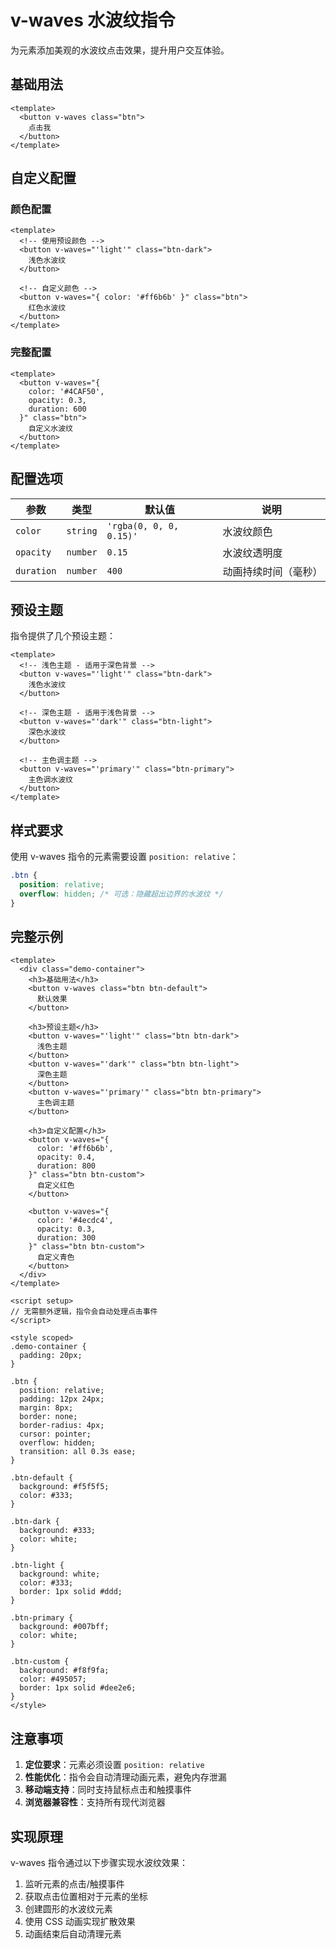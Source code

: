 # v-waves 水波纹指令

为元素添加美观的水波纹点击效果，提升用户交互体验。

## 基础用法

```vue
<template>
  <button v-waves class="btn">
    点击我
  </button>
</template>
```

## 自定义配置

### 颜色配置

```vue
<template>
  <!-- 使用预设颜色 -->
  <button v-waves="'light'" class="btn-dark">
    浅色水波纹
  </button>
  
  <!-- 自定义颜色 -->
  <button v-waves="{ color: '#ff6b6b' }" class="btn">
    红色水波纹
  </button>
</template>
```

### 完整配置

```vue
<template>
  <button v-waves="{
    color: '#4CAF50',
    opacity: 0.3,
    duration: 600
  }" class="btn">
    自定义水波纹
  </button>
</template>
```

## 配置选项

| 参数 | 类型 | 默认值 | 说明 |
|------|------|--------|------|
| `color` | `string` | `'rgba(0, 0, 0, 0.15)'` | 水波纹颜色 |
| `opacity` | `number` | `0.15` | 水波纹透明度 |
| `duration` | `number` | `400` | 动画持续时间（毫秒） |

## 预设主题

指令提供了几个预设主题：

```vue
<template>
  <!-- 浅色主题 - 适用于深色背景 -->
  <button v-waves="'light'" class="btn-dark">
    浅色水波纹
  </button>
  
  <!-- 深色主题 - 适用于浅色背景 -->
  <button v-waves="'dark'" class="btn-light">
    深色水波纹
  </button>
  
  <!-- 主色调主题 -->
  <button v-waves="'primary'" class="btn-primary">
    主色调水波纹
  </button>
</template>
```

## 样式要求

使用 v-waves 指令的元素需要设置 `position: relative`：

```css
.btn {
  position: relative;
  overflow: hidden; /* 可选：隐藏超出边界的水波纹 */
}
```

## 完整示例

```vue
<template>
  <div class="demo-container">
    <h3>基础用法</h3>
    <button v-waves class="btn btn-default">
      默认效果
    </button>
    
    <h3>预设主题</h3>
    <button v-waves="'light'" class="btn btn-dark">
      浅色主题
    </button>
    <button v-waves="'dark'" class="btn btn-light">
      深色主题
    </button>
    <button v-waves="'primary'" class="btn btn-primary">
      主色调主题
    </button>
    
    <h3>自定义配置</h3>
    <button v-waves="{
      color: '#ff6b6b',
      opacity: 0.4,
      duration: 800
    }" class="btn btn-custom">
      自定义红色
    </button>
    
    <button v-waves="{
      color: '#4ecdc4',
      opacity: 0.3,
      duration: 300
    }" class="btn btn-custom">
      自定义青色
    </button>
  </div>
</template>

<script setup>
// 无需额外逻辑，指令会自动处理点击事件
</script>

<style scoped>
.demo-container {
  padding: 20px;
}

.btn {
  position: relative;
  padding: 12px 24px;
  margin: 8px;
  border: none;
  border-radius: 4px;
  cursor: pointer;
  overflow: hidden;
  transition: all 0.3s ease;
}

.btn-default {
  background: #f5f5f5;
  color: #333;
}

.btn-dark {
  background: #333;
  color: white;
}

.btn-light {
  background: white;
  color: #333;
  border: 1px solid #ddd;
}

.btn-primary {
  background: #007bff;
  color: white;
}

.btn-custom {
  background: #f8f9fa;
  color: #495057;
  border: 1px solid #dee2e6;
}
</style>
```

## 注意事项

1. **定位要求**：元素必须设置 `position: relative`
2. **性能优化**：指令会自动清理动画元素，避免内存泄漏
3. **移动端支持**：同时支持鼠标点击和触摸事件
4. **浏览器兼容性**：支持所有现代浏览器

## 实现原理

v-waves 指令通过以下步骤实现水波纹效果：

1. 监听元素的点击/触摸事件
2. 获取点击位置相对于元素的坐标
3. 创建圆形的水波纹元素
4. 使用 CSS 动画实现扩散效果
5. 动画结束后自动清理元素